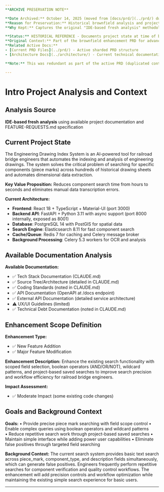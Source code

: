 ```yaml
---
**ARCHIVE PRESERVATION NOTE**

**Date Archived:** October 14, 2025 (moved from [docs/prd/](../prd/) during PRD cleanup)
**Reason for Preservation:** Historical brownfield analysis and project context for search enhancement PRD
**Why Kept:** Captures the original "IDE-based fresh analysis" methodology and available documentation assessment that informed the advanced search enhancement PRD. Provides context about the project's state when brownfield enhancement planning began, including which documentation existed vs. gaps identified. This historical snapshot helps understand the evolution of project documentation and decision-making context for the search feature. Contains valuable insights about enhancement scope definition and impact assessment methodology.

**Status:** HISTORICAL REFERENCE - Documents project state at time of brownfield PRD creation
**Original Context:** Part of the brownfield enhancement PRD for advanced search capabilities
**Related Active Docs:**
- [Current PRD Files](../prd/) - Active sharded PRD structure
- [Architecture Docs](../architecture/) - Current technical documentation

**Note:** This was redundant as part of the active PRD (duplicated context) but valuable as archived historical reference showing how brownfield enhancements were analyzed and scoped.

---
```


# Intro Project Analysis and Context

## Analysis Source
**IDE-based fresh analysis** using available project documentation and FEATURE-REQUESTS.md specification

## Current Project State
The Engineering Drawing Index System is an AI-powered tool for railroad bridge engineers that automates the indexing and analysis of engineering drawings. The system solves the critical problem of searching for specific components (piece marks) across hundreds of historical drawing sheets and automates dimensional data extraction.

**Key Value Proposition:** Reduces component search time from hours to seconds and eliminates manual data transcription errors.

**Current Architecture:**
- **Frontend**: React 18 + TypeScript + Material-UI (port 3000)
- **Backend API**: FastAPI + Python 3.11 with async support (port 8000 internally, exposed as 8001)
- **Database**: PostgreSQL 14 with PostGIS for spatial data
- **Search Engine**: Elasticsearch 8.11 for fast component search
- **Cache/Queue**: Redis 7 for caching and Celery message broker
- **Background Processing**: Celery 5.3 workers for OCR and analysis

## Available Documentation Analysis

**Available Documentation:**
- ✅ Tech Stack Documentation (CLAUDE.md)
- ✅ Source Tree/Architecture (detailed in CLAUDE.md)
- ✅ Coding Standards (noted in CLAUDE.md)
- ✅ API Documentation (OpenAPI at /docs endpoint)
- ✅ External API Documentation (detailed service architecture)
- ⚠️ UX/UI Guidelines (limited)
- ✅ Technical Debt Documentation (noted in CLAUDE.md)

## Enhancement Scope Definition

**Enhancement Type:**
- ✅ New Feature Addition
- ✅ Major Feature Modification

**Enhancement Description:**
Enhance the existing search functionality with scoped field selection, boolean operators (AND/OR/NOT), wildcard patterns, and project-based saved searches to improve search precision and workflow efficiency for railroad bridge engineers.

**Impact Assessment:**
- ✅ Moderate Impact (some existing code changes)

## Goals and Background Context

**Goals:**
• Provide precise piece mark searching with field scope control
• Enable complex queries using boolean operators and wildcard patterns  
• Reduce repetitive search work through project-based saved searches
• Maintain simple interface while adding power user capabilities
• Eliminate false positives through targeted field searching

**Background Context:**
The current search system provides basic text search across piece_mark, component_type, and description fields simultaneously, which can generate false positives. Engineers frequently perform repetitive searches for component verification and quality control workflows. The enhancement will add precision controls and workflow optimization while maintaining the existing simple search experience for basic users.

---
